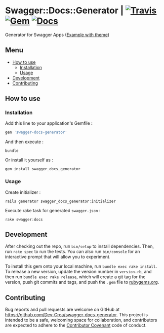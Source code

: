 # Swagger::Docs::Generator | [![Travis][1]][2] [![Gem][21]][22] [![Docs][11]][12]

Generator for Swagger Apps ([Example with theme](https://github.com/Dev-Crea/swagger-ui))

## Menu

* [How to use](#how-to-use)
  * [Installation](#installation)
  * [Usage](#usage)
* [Development](#development)
* [Contributing](#contributing)

## How to use

### Installation

Add this line to your application's Gemfile :

```ruby
gem 'swagger-docs-generator'
```

And then execute :

```linux
bundle
```

Or install it yourself as :

```linux
gem install swagger_docs_generator
```

### Usage

Create initializer :

```linux
rails generator swagger_docs_generator:initializer
```

Execute rake task for generated `swagger.json` :

```linux
rake swagger:docs
```

## Development

After checking out the repo, run `bin/setup` to install dependencies. Then,
run `rake spec` to run the tests. You can also run `bin/console` for an
interactive prompt that will allow you to experiment.

To install this gem onto your local machine, run `bundle exec rake install`.
To release a new version, update the version number in `version.rb`, and then
run `bundle exec rake release`, which will create a git tag for the version,
push git commits and tags, and push the `.gem` file to
[rubygems.org](https://rubygems.org).

## Contributing

Bug reports and pull requests are welcome on GitHub at
<https://github.com/Dev-Crea/swagger-docs-generator>. This project is intended to
be a safe, welcoming space for collaboration, and contributors are expected to
adhere to the [Contributor Covenant](http://contributor-covenant.org)
code of conduct.

[1]: https://travis-ci.org/Dev-Crea/swagger-docs-generator.svg?branch=master
[2]: https://travis-ci.org/Dev-Crea/swagger-docs-generator

[11]: https://badge.fury.io/rb/swagger_docs_generator.svg
[12]: https://badge.fury.io/rb/swagger_docs_generator

[21]: https://inch-ci.org/github/Dev-Crea/swagger-docs-generator.svg
[22]: https://inch-ci.org/github/Dev-Crea/swagger-docs-generator
